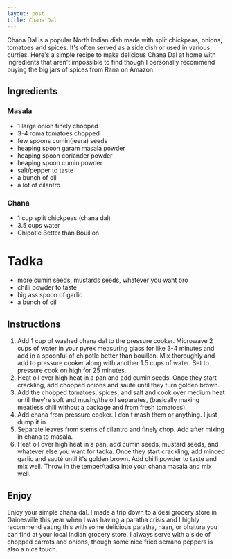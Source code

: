 ```yaml
---
layout: post
title: Chana Dal
---
```


Chana Dal is a popular North Indian dish made with split chickpeas, onions, tomatoes and spices. It's often served as a side dish or used in various curries. Here's a simple recipe to make delicious Chana Dal at home with ingredients that aren't impossible to find though I personally recommend buying the big jars of spices from Rana on Amazon.

## Ingredients
### Masala
- 1 large onion finely chopped
- 3-4 roma tomatoes chopped
- few spoons cumin(jeera) seeds
- heaping spoon garam masala powder
- heaping spoon coriander powder
- heaping spoon cumin powder
- salt/pepper to taste
- a bunch of oil
- a lot of cilantro

### Chana
- 1 cup split chickpeas (chana dal)
- 3.5 cups water
- Chipotle Better than Bouillon

# Tadka
- more cumin seeds, mustards seeds, whatever you want bro
- chilli powder to taste
- big ass spoon of garlic
- a bunch of oil


## Instructions
1. Add 1 cup of washed chana dal to the pressure cooker. Microwave 2 cups of water in your pyrex measuring glass for like 3-4 minutes and add in a spoonful of chipotle better than bouillon. Mix thoroughly and add to pressure cooker along with another 1.5 cups of water. Set to pressure cook on high for 25 minutes.
2. Heat oil over high heat in a pan and add cumin seeds. Once they start crackling, add chopped onions and sauté until they turn golden brown. 
3. Add the chopped tomatoes, spices, and salt and cook over medium heat until they're soft and mushy/the oil separates, (basically making meatless chili without a package and from fresh tomatoes).
4. Add chana from pressure cooker. I don't mash them or anything. I just dump it in.
5. Separate leaves from stems of cilantro and finely chop. Add after mixing in chana to masala.
6. Heat oil over high heat in a pan, add cumin seeds, mustard seeds, and whatever else you want for tadka. Once they start crackling, add minced garlic and sauté until it's golden brown. Add chilli powder to taste and mix well. Throw in the temper/tadka into your chana masala and mix well.

## Enjoy
Enjoy your simple chana dal. I made a trip down to a desi grocery store in Gainesville this year when I was having a paratha crisis and I highly recommend eating this with some delicious paratha, naan, or bhatura you can find at your local indian grocery store. I always serve with a side of chopped carrots and onions, though some nice fried serrano peppers is also a nice touch.